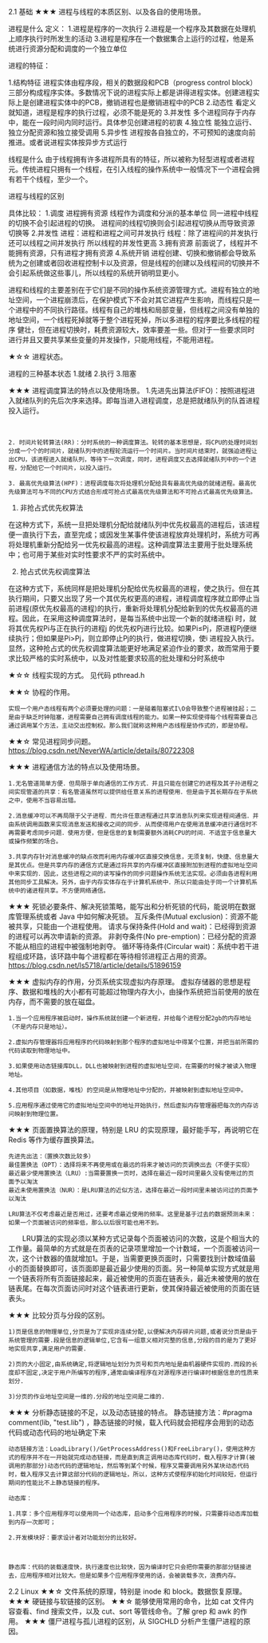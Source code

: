 2.1 基础
★★★ 进程与线程的本质区别、以及各自的使用场景。

进程是什么
定义：
	1.进程是程序的一次执行 
	2.进程是一个程序及其数据在处理机上顺序执行时所发生的活动 
	3.进程是程序在一个数据集合上运行的过程，他是系统进行资源分配和调度的一个独立单位

进程的特征：

1.结构特征 
	进程实体由程序段，相关的数据段和PCB（progress control block）三部分构成程序实体。多数情况下说的进程实际上都是讲得进程实体。创建进程实际上是创建进程实体中的PCB，撤销进程也是撤销进程中的PCB 
2.动态性 
	看定义就知道，进程是程序的执行过程，必须不能是死的 
3.并发性 
	多个进程同存于内存中，能在一段时间内同时运行。具体参见创建进程的初衷 
4.独立性 
	能独立运行、独立分配资源和独立接受调用 
5.异步性 
	进程按各自独立的，不可预知的速度向前推进。或者说进程实体按异步方式运行



线程是什么 
	由于线程拥有许多进程所具有的特征，所以被称为轻型进程或者进程元。传统进程只拥有一个线程，在引入线程的操作系统中一般情况下一个进程会拥有若干个线程，至少一个。

进程与线程的区别


具体比较： 
1.调度 
	进程拥有资源 
	线程作为调度和分派的基本单位 
	同一进程中线程的切换不会引起进程的切换。 
	进程间的线程切换则会引起进程切换从而导致资源切换等 
2.并发性 
	进程：进程和进程之间可并发执行 
	线程：除了进程间的并发执行还可以线程之间并发执行 
	所以线程的并发性更高 
3.拥有资源 
	前面说了，线程并不能拥有资源，只有进程才拥有资源 
4.系统开销 
	进程创建、切换和撤销都会导致系统为之创建或者回收进程控制卡以及资源，但是线程的创建以及线程间的切换并不会引起系统做这些事儿，所以线程的系统开销明显更小。

进程和线程的主要差别在于它们是不同的操作系统资源管理方式。进程有独立的地址空间，一个进程崩溃后，在保护模式下不会对其它进程产生影响，而线程只是一个进程中的不同执行路径。线程有自己的堆栈和局部变量，但线程之间没有单独的地址空间，一个线程死掉就等于整个进程死掉，所以多进程的程序要比多线程的程序 健壮，但在进程切换时，耗费资源较大，效率要差一些。但对于一些要求同时进行并且又要共享某些变量的并发操作，只能用线程，不能用进程。


★☆☆ 进程状态。

进程的三种基本状态
1.就绪 
2.执行 
3.阻塞

★★★ 进程调度算法的特点以及使用场景。
	1.先进先出算法(FIFO)：按照进程进入就绪队列的先后次序来选择。即每当进入进程调度，总是把就绪队列的队首进程投入运行。

 

	2. 时间片轮转算法(RR)：分时系统的一种调度算法。轮转的基本思想是，将CPU的处理时间划分成一个个的时间片，就绪队列中的进程轮流运行一个时间片。当时间片结束时，就强迫进程让出CPU，该进程进入就绪队列，等待下一次调度，同时，进程调度又去选择就绪队列中的一个进程，分配给它一个时间片，以投入运行。

	3. 最高优先级算法(HPF)：进程调度每次将处理机分配给具有最高优先级的就绪进程。最高优先级算法可与不同的CPU方式结合形成可抢占式最高优先级算法和不可抢占式最高优先级算法。

1) 非抢占式优先权算法

在这种方式下，系统一旦把处理机分配给就绪队列中优先权最高的进程后，该进程便一直执行下去，直至完成；或因发生某事件使该进程放弃处理机时，系统方可再将处理机重新分配给另一优先权最高的进程。这种调度算法主要用于批处理系统中；也可用于某些对实时性要求不严的实时系统中。

2) 抢占式优先权调度算法

在这种方式下，系统同样是把处理机分配给优先权最高的进程，使之执行。但在其执行期间，只要又出现了另一个其优先权更高的进程，进程调度程序就立即停止当前进程(原优先权最高的进程)的执行，重新将处理机分配给新到的优先权最高的进程。因此，在采用这种调度算法时，是每当系统中出现一个新的就绪进程i 时，就将其优先权Pi与正在执行的进程j 的优先权Pj进行比较。如果Pi≤Pj，原进程Pj便继续执行；但如果是Pi>Pj，则立即停止Pj的执行，做进程切换，使i 进程投入执行。显然，这种抢占式的优先权调度算法能更好地满足紧迫作业的要求，故而常用于要求比较严格的实时系统中，以及对性能要求较高的批处理和分时系统中


★☆☆ 线程实现的方式。
	见代码 pthread.h

★★☆ 协程的作用。
	
	实现一个用户态线程有两个必须要处理的问题：一是碰着阻塞式I\O会导致整个进程被挂起；二是由于缺乏时钟阻塞，进程需要自己拥有调度线程的能力。如果一种实现使得每个线程需要自己通过调用某个方法，主动交出控制权。那么我们就称这种用户态线程是协作式的，即是协程。

★★☆ 常见进程同步问题。
	https://blog.csdn.net/NeverWA/article/details/80722308

★★★ 进程通信方法的特点以及使用场景。


	1.无名管道简单方便．但局限于单向通信的工作方式．并且只能在创建它的进程及其子孙进程之间实现管道的共享：有名管道虽然可以提供给任意关系的进程使用．但是由于其长期存在于系统之中，使用不当容易出错。

	2.消息缓冲可以不再局限于父子进程．而允许任意进程通过共享消息队列来实现进程间通信．并由系统调用函数来实现消息发送和接收之间的同步．从而使得用户在使用消息缓冲进行通信时不再需要考虑同步问题．使用方便，但是信息的复制需要额外消耗CPU的时间．不适宜于信息量大或操作频繁的场合。

	3.共享内存针对消息缓冲的缺点改而利用内存缓冲区直接交换信息，无须复制，快捷、信息量大是其优点。但是共享内存的通信方式是通过将共享的内存缓冲区直接附加到进程的虚拟地址空间中来实现的．因此，这些进程之间的读写操作的同步问题操作系统无法实现。必须由各进程利用其他同步工具解决。另外，由于内存实体存在于计算机系统中．所以只能由处于同一个计算机系统中的诸进程共享。不方便网络通信。

★★★ 死锁必要条件、解决死锁策略，能写出和分析死锁的代码，能说明在数据库管理系统或者 Java 中如何解决死锁。
	互斥条件(Mutual exclusion)：资源不能被共享，只能由一个进程使用。
	请求与保持条件(Hold and wait)：已经得到资源的进程可以再次申请新的资源。
	非剥夺条件(No pre-emption)：已经分配的资源不能从相应的进程中被强制地剥夺。
	循环等待条件(Circular wait)：系统中若干进程组成环路，该环路中每个进程都在等待相邻进程正占用的资源。
	https://blog.csdn.net/ls5718/article/details/51896159

★★★ 虚拟内存的作用，分页系统实现虚拟内存原理。
	虚拟存储器的思想是程序、数据和堆栈的大小都有可能超过物理内存大小，由操作系统把当前使用的放在内存，而不需要的放在磁盘。

	1.当一个应用程序被启动时，操作系统就创建一个新进程，并给每个进程分配2gb的内存地址（不是内存只是地址）。

	2.虚拟内存管理器将应用程序的代码映射到那个程序的虚拟地址中得某个位置，并把当前所需的代码读取到物理地址中。

	3.如果使用动态链接库DLL，DLL也被映射到进程的虚拟地址空间，在需要的时候才被读入物理地址。

	4.其他项目（如数据，堆栈）的空间是从物理地址中分配的，并被映射到虚拟地址空间中。

	5.应用程序通过使用它的虚拟地址空间中的地址开始执行，然后虚拟内存管理器把每次的内存访问映射到物理位置。

★★★ 页面置换算法的原理，特别是 LRU 的实现原理，最好能手写，再说明它在 Redis 等作为缓存置换算法。
	
	先进先出法：（置换次数比较多）
	最佳置换法（OPT）：选择将来不再使用或在最远的将来才被访问的页调换出去（不便于实现）
	最近最少使用置换法（LRU）:当需要置换一页时，选择在最近一段时间里最久没有使用过的页面予以淘汰
	最近未使用置换法（NUR）：是LRU算法的近似方法，选择在最近一段时间里未被访问过的页面予以淘汰

	LRU算法不仅考虑最近是否用过，还要考虑最近使用的频率。这里是基于过去的数据预测未来：如果一个页面被访问的频率低，那么以后很可能也用不到。

　　LRU算法的实现必须以某种方式记录每个页面被访问的次数，这是个相当大的工作量。最简单的方式就是在页表的记录项里增加一个计数域，一个页面被访问一次，这个计数器的值就增加1。于是，当需要更换页面时，只需要找到计数域值最小的页面替换即可，该页面即是最近最少使用的页面。另一种简单实现方式就是用一个链表将所有页面链接起来，最近被使用的页面在链表头，最近未被使用的放在链表尾。在每次页面访问时对这个链表进行更新，使其保持最近被使用的页面在链表头。


★★★ 比较分页与分段的区别。

	1)页是信息的物理单位,分页是为了实现非连续分配,以便解决内存碎片问题,或者说分页是由于系统管理的需要.段是信息的逻辑单位,它含有一组意义相对完整的信息,分段的目的是为了更好地实现共享,满足用户的需要.

	2)页的大小固定,由系统确定,将逻辑地址划分为页号和页内地址是由机器硬件实现的.而段的长度却不固定,决定于用户所编写的程序,通常由编译程序在对源程序进行编译时根据信息的性质来划分.

	3)分页的作业地址空间是一维的.分段的地址空间是二维的.

★★★ 分析静态链接的不足，以及动态链接的特点。
	静态链接方法：#pragma comment(lib, "test.lib") ，静态链接的时候，载入代码就会把程序会用到的动态代码或动态代码的地址确定下来
	

	动态链接方法：LoadLibrary()/GetProcessAddress()和FreeLibrary()，使用这种方式的程序并不在一开始就完成动态链接，而是直到真正调用动态库代码时，载入程序才计算(被调用的那部分)动态代码的逻辑地址，然后等到某个时候，程序又需要调用另外某块动态代码时，载入程序又去计算这部分代码的逻辑地址，所以，这种方式使程序初始化时间较短，但运行期间的性能比不上静态链接的程序。

	动态库：

	1.共享：多个应用程序可以使用同一个动态库，启动多个应用程序的时候，只需要将动态库加载到内存一次即可；

	2.开发模块好：要求设计者对功能划分的比较好。

	 

	静态库：代码的装载速度快，执行速度也比较快，因为编译时它只会把你需要的那部分链接进去，应用程序相对比较大。但是如果多个应用程序使用的话，会被装载多次，浪费内存。

2.2 Linux
★★☆ 文件系统的原理，特别是 inode 和 block。数据恢复原理。
★★★ 硬链接与软链接的区别。
★★☆ 能够使用常用的命令，比如 cat 文件内容查看、find 搜索文件，以及 cut、sort 等管线命令。了解 grep 和 awk 的作用。
★★★ 僵尸进程与孤儿进程的区别，从 SIGCHLD 分析产生僵尸进程的原因。
